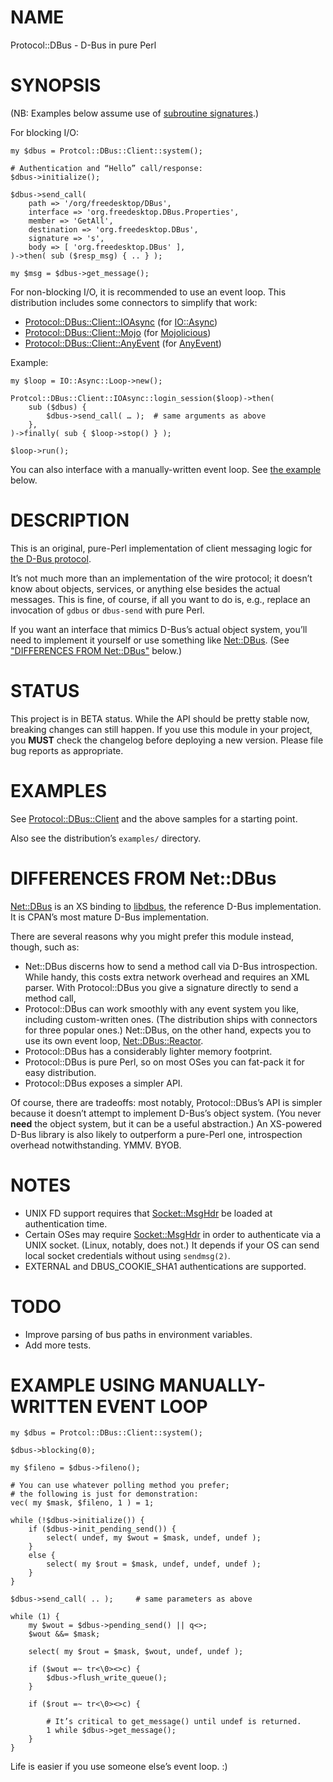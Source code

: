 # NAME

Protocol::DBus - D-Bus in pure Perl

# SYNOPSIS

(NB: Examples below assume use of
[subroutine signatures](https://metacpan.org/pod/perlsub#Signatures).)

For blocking I/O:

    my $dbus = Protcol::DBus::Client::system();

    # Authentication and “Hello” call/response:
    $dbus->initialize();

    $dbus->send_call(
        path => '/org/freedesktop/DBus',
        interface => 'org.freedesktop.DBus.Properties',
        member => 'GetAll',
        destination => 'org.freedesktop.DBus',
        signature => 's',
        body => [ 'org.freedesktop.DBus' ],
    )->then( sub ($resp_msg) { .. } );

    my $msg = $dbus->get_message();

For non-blocking I/O, it is recommended to use an event loop.
This distribution includes some connectors to simplify that work:

- [Protocol::DBus::Client::IOAsync](https://metacpan.org/pod/Protocol::DBus::Client::IOAsync) (for [IO::Async](https://metacpan.org/pod/IO::Async))
- [Protocol::DBus::Client::Mojo](https://metacpan.org/pod/Protocol::DBus::Client::Mojo) (for [Mojolicious](https://metacpan.org/pod/Mojolicious))
- [Protocol::DBus::Client::AnyEvent](https://metacpan.org/pod/Protocol::DBus::Client::AnyEvent) (for [AnyEvent](https://metacpan.org/pod/AnyEvent))

Example:

    my $loop = IO::Async::Loop->new();

    Protcol::DBus::Client::IOAsync::login_session($loop)->then(
        sub ($dbus) {
            $dbus->send_call( … );  # same arguments as above
        },
    )->finally( sub { $loop->stop() } );

    $loop->run();

You can also interface with a manually-written event loop.
See [the example](#example-using-manually-written-event-loop) below.

# DESCRIPTION

This is an original, pure-Perl implementation of client messaging logic for
[the D-Bus protocol](https://dbus.freedesktop.org/doc/dbus-specification.html).

It’s not much more than an implementation of the wire protocol; it doesn’t
know about objects, services, or anything else besides the actual messages.
This is fine, of course, if all you want to do is, e.g., replace
an invocation of `gdbus` or `dbus-send` with pure Perl.

If you want an interface that mimics D-Bus’s actual object system,
you’ll need to implement it yourself or use something like [Net::DBus](https://metacpan.org/pod/Net::DBus).
(See ["DIFFERENCES FROM Net::DBus"](#differences-from-net-dbus) below.)

# STATUS

This project is in BETA status. While the API should be pretty stable now,
breaking changes can still happen. If you use this module
in your project, you **MUST** check the changelog before deploying a new
version. Please file bug reports as appropriate.

# EXAMPLES

See [Protocol::DBus::Client](https://metacpan.org/pod/Protocol::DBus::Client) and the above samples for a starting point.

Also see the distribution’s `examples/` directory.

# DIFFERENCES FROM Net::DBus

[Net::DBus](https://metacpan.org/pod/Net::DBus) is an XS binding to
[libdbus](https://www.freedesktop.org/wiki/Software/dbus/),
the reference D-Bus implementation. It is CPAN’s most mature D-Bus
implementation.

There are several reasons why you might prefer this module instead,
though, such as:

- Net::DBus discerns how to send a method call via D-Bus introspection.
While handy, this costs extra network overhead and requires an XML parser.
With Protocol::DBus you give a signature directly to send a method call,
- Protocol::DBus can work smoothly with any event system you like,
including custom-written ones. (The distribution ships with connectors for
three popular ones.) Net::DBus, on the other hand, expects you to use its
own event loop, [Net::DBus::Reactor](https://metacpan.org/pod/Net::DBus::Reactor).
- Protocol::DBus has a considerably lighter memory footprint.
- Protocol::DBus is pure Perl, so on most OSes you can fat-pack it
for easy distribution.
- Protocol::DBus exposes a simpler API.

Of course, there are tradeoffs: most notably, Protocol::DBus’s API is
simpler because it doesn’t attempt to implement D-Bus’s object system.
(You never **need** the object system, but it can be a useful abstraction.)
An XS-powered D-Bus library is also likely to outperform a
pure-Perl one, introspection overhead notwithstanding. YMMV. BYOB.

# NOTES

- UNIX FD support requires that [Socket::MsgHdr](https://metacpan.org/pod/Socket::MsgHdr) be loaded at
authentication time.
- Certain OSes may require [Socket::MsgHdr](https://metacpan.org/pod/Socket::MsgHdr) in order to authenticate
via a UNIX socket. (Linux, notably, does not.) It depends if your OS can
send local socket credentials without using `sendmsg(2)`.
- EXTERNAL and DBUS\_COOKIE\_SHA1 authentications are supported.

# TODO

- Improve parsing of bus paths in environment variables.
- Add more tests.

# EXAMPLE USING MANUALLY-WRITTEN EVENT LOOP

    my $dbus = Protcol::DBus::Client::system();

    $dbus->blocking(0);

    my $fileno = $dbus->fileno();

    # You can use whatever polling method you prefer;
    # the following is just for demonstration:
    vec( my $mask, $fileno, 1 ) = 1;

    while (!$dbus->initialize()) {
        if ($dbus->init_pending_send()) {
            select( undef, my $wout = $mask, undef, undef );
        }
        else {
            select( my $rout = $mask, undef, undef, undef );
        }
    }

    $dbus->send_call( .. );     # same parameters as above

    while (1) {
        my $wout = $dbus->pending_send() || q<>;
        $wout &&= $mask;

        select( my $rout = $mask, $wout, undef, undef );

        if ($wout =~ tr<\0><>c) {
            $dbus->flush_write_queue();
        }

        if ($rout =~ tr<\0><>c) {

            # It’s critical to get_message() until undef is returned.
            1 while $dbus->get_message();
        }
    }

Life is easier if you use someone else’s event loop. :)
